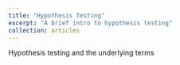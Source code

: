```yaml
---
title: "Hypothesis Testing"
excerpt: "A brief intro to hypothesis testing"
collection: articles
---
```


Hypothesis testing and the underlying terms
